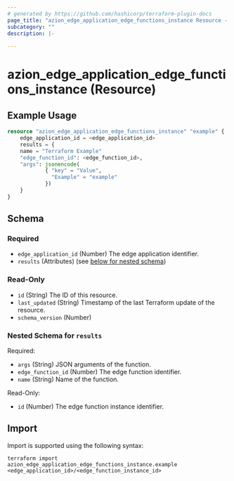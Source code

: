 ```yaml
---
# generated by https://github.com/hashicorp/terraform-plugin-docs
page_title: "azion_edge_application_edge_functions_instance Resource - terraform-provider-azion"
subcategory: ""
description: |-
  
---
```


# azion_edge_application_edge_functions_instance (Resource)



## Example Usage

```terraform
resource "azion_edge_application_edge_functions_instance" "example" {
    edge_application_id = <edge_application_id>
    results = {
    name = "Terraform Example"
    "edge_function_id": <edge_function_id>,
    "args": jsonencode(
            { "key" = "Value",
              "Example" = "example"
            })
    }
}
```

<!-- schema generated by tfplugindocs -->
## Schema

### Required

- `edge_application_id` (Number) The edge application identifier.
- `results` (Attributes) (see [below for nested schema](#nestedatt--results))

### Read-Only

- `id` (String) The ID of this resource.
- `last_updated` (String) Timestamp of the last Terraform update of the resource.
- `schema_version` (Number)

<a id="nestedatt--results"></a>
### Nested Schema for `results`

Required:

- `args` (String) JSON arguments of the function.
- `edge_function_id` (Number) The edge function identifier.
- `name` (String) Name of the function.

Read-Only:

- `id` (Number) The edge function instance identifier.

## Import

Import is supported using the following syntax:

```shell
terraform import azion_edge_application_edge_functions_instance.example <edge_application_id>/<edge_function_instance_id>
```
